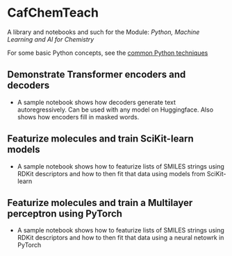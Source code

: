 # CafChemTeach
A library and notebooks and such for the Module: *Python, Machine Learning and AI for Chemistry*

For some basic Python concepts, see the [common Python techniques](https://github.com/MauricioCafiero/CafChemTeach/blob/main/tips_one_liners.md)<br>

## Demonstrate Transformer encoders and decoders
- A sample notebook shows how decoders generate text autoregressively. Can be used with any model on Huggingface. Also shows how encoders fill in masked words.

## Featurize molecules and train SciKit-learn models
- A sample notebook shows how to featurize lists of SMILES strings using RDKit descriptors and how to then fit that data using models from SciKit-learn

## Featurize molecules and train a Multilayer perceptron using PyTorch
- A sample notebook shows how to featurize lists of SMILES strings using RDKit descriptors and how to then fit that data using a neural netowrk in PyTorch

